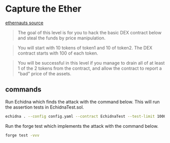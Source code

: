# Capture the Ether

[ethernauts source](https://ethernaut.openzeppelin.com/level/22)

> The goal of this level is for you to hack the basic DEX contract below and steal the funds by price manipulation.

> You will start with 10 tokens of token1 and 10 of token2. The DEX contract starts with 100 of each token.

> You will be successful in this level if you manage to drain all of at least 1 of the 2 tokens from the contract, and allow the contract to report a "bad" price of the assets.

## commands

Run Echidna which finds the attack with the command below. This will run the assertion tests in EchidnaTest.sol.

```zsh
echidna . --config config.yaml --contract EchidnaTest --test-limit 10000
```

Run the forge test which implements the attack with the command below.

```zsh
forge test -vvv
```
